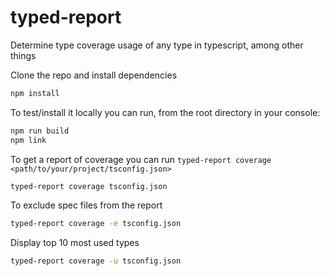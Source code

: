 # typed-report
Determine type coverage usage of any type in typescript, among other things 


Clone the repo and install dependencies

```bash
npm install
```

To test/install it locally you can run, from the root directory in your console: 

```bash
npm run build
npm link
```

To get a report of coverage you can run `typed-report coverage <path/to/your/project/tsconfig.json>`

```bash
typed-report coverage tsconfig.json
```

To exclude spec files from the report 
```bash
typed-report coverage -e tsconfig.json
```

Display top 10 most used types
```bash
typed-report coverage -u tsconfig.json
```